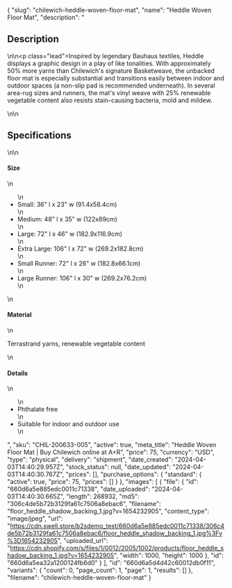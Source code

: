 {
  "slug": "chilewich-heddle-woven-floor-mat",
  "name": "Heddle Woven Floor Mat",
  "description": "<h2>Description</h2>\n<!-- split -->\n<p class=\"lead\">Inspired by legendary Bauhaus textiles, Heddle displays a graphic design in a play of like tonalities. With approximately 50% more yarns than Chilewich's signature Basketweave, the unbacked floor mat is especially substantial and transitions easily between indoor and outdoor spaces (a non-slip pad is recommended underneath). In several area-rug sizes and runners, the mat's vinyl weave with 25% renewable vegetable content also resists stain-causing bacteria, mold and mildew.</p>\n<!-- split -->\n<h2>Specifications</h2>\n<!-- split -->\n<h4>Size</h4>\n<ul>\n<li>Small: 36\" l x 23\" w (91.4x58.4cm)</li>\n<li>Medium: 48\" l x 35\" w (122x89cm)</li>\n<li>Large: 72\" l x 46\" w (182.9x116.9cm)</li>\n<li>Extra Large: 106\" l x 72\" w (269.2x182.8cm)</li>\n<li>Small Runner: 72\" l x 26\" w (182.8x66.1cm)</li>\n<li>Large Runner: 106\" l x 30\" w (269.2x76.2cm)</li>\n</ul>\n<h4>Material</h4>\n<p>Terrastrand yarns, renewable vegetable content</p>\n<h4>Details</h4>\n<ul>\n<li>Phthalate free</li>\n<li>Suitable for indoor and outdoor use</li>\n</ul>",
  "sku": "CHIL-200633-005",
  "active": true,
  "meta_title": "Heddle Woven Floor Mat | Buy Chilewich online at A+R",
  "price": 75,
  "currency": "USD",
  "type": "physical",
  "delivery": "shipment",
  "date_created": "2024-04-03T14:40:29.957Z",
  "stock_status": null,
  "date_updated": "2024-04-03T14:40:30.767Z",
  "prices": [],
  "purchase_options": {
    "standard": {
      "active": true,
      "price": 75,
      "prices": []
    }
  },
  "images": [
    {
      "file": {
        "id": "660d6a5e885edc0011c71338",
        "date_uploaded": "2024-04-03T14:40:30.665Z",
        "length": 268932,
        "md5": "306c4de5b72b3129fa61c7506a8ebac6",
        "filename": "floor_heddle_shadow_backing_1.jpg?v=1654232905",
        "content_type": "image/jpeg",
        "url": "https://cdn.swell.store/b2sdemo_test/660d6a5e885edc0011c71338/306c4de5b72b3129fa61c7506a8ebac6/floor_heddle_shadow_backing_1.jpg%3Fv%3D1654232905",
        "uploaded_url": "https://cdn.shopify.com/s/files/1/0012/2005/1002/products/floor_heddle_shadow_backing_1.jpg?v=1654232905",
        "width": 1000,
        "height": 1000
      },
      "id": "660d6a5ea32a1200124fb6d0"
    }
  ],
  "id": "660d6a5d4d42c60012db0f11",
  "variants": {
    "count": 0,
    "page_count": 1,
    "page": 1,
    "results": []
  },
  "filename": "chilewich-heddle-woven-floor-mat"
}